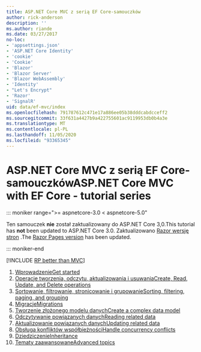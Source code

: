 ```yaml
---
title: ASP.NET Core MVC z serią EF Core-samouczków
author: rick-anderson
description: ''
ms.author: riande
ms.date: 03/27/2017
no-loc:
- 'appsettings.json'
- 'ASP.NET Core Identity'
- 'cookie'
- 'Cookie'
- 'Blazor'
- 'Blazor Server'
- 'Blazor WebAssembly'
- 'Identity'
- "Let's Encrypt"
- 'Razor'
- 'SignalR'
uid: data/ef-mvc/index
ms.openlocfilehash: 791787612c471e17a886ee05b38dddcabdcceff2
ms.sourcegitcommit: 33f631a4427b9a422755601ac9119953db0b4a3e
ms.translationtype: MT
ms.contentlocale: pl-PL
ms.lasthandoff: 11/05/2020
ms.locfileid: "93365345"
---
```

# <a name="aspnet-core-mvc-with-ef-core---tutorial-series"></a><span data-ttu-id="7d659-102">ASP.NET Core MVC z serią EF Core-samouczków</span><span class="sxs-lookup"><span data-stu-id="7d659-102">ASP.NET Core MVC with EF Core - tutorial series</span></span>

::: moniker range=">= aspnetcore-3.0 < aspnetcore-5.0"

<span data-ttu-id="7d659-103">Ten samouczek **nie** został zaktualizowany do ASP.NET Core 3,0.</span><span class="sxs-lookup"><span data-stu-id="7d659-103">This tutorial has **not** been updated to ASP.NET Core 3.0.</span></span> <span data-ttu-id="7d659-104">Zaktualizowano [ Razor wersję stron](xref:data/ef-rp/intro) .</span><span class="sxs-lookup"><span data-stu-id="7d659-104">The [Razor Pages version](xref:data/ef-rp/intro) has been updated.</span></span>

::: moniker-end

[!INCLUDE [RP better than MVC](../../includes/RP-EF/rp-over-mvc.md)]

1. [<span data-ttu-id="7d659-105">Wprowadzenie</span><span class="sxs-lookup"><span data-stu-id="7d659-105">Get started</span></span>](xref:data/ef-mvc/intro)
1. [<span data-ttu-id="7d659-106">Operacje tworzenia, odczytu, aktualizowania i usuwania</span><span class="sxs-lookup"><span data-stu-id="7d659-106">Create, Read, Update, and Delete operations</span></span>](xref:data/ef-mvc/crud)
1. [<span data-ttu-id="7d659-107">Sortowanie, filtrowanie, stronicowanie i grupowanie</span><span class="sxs-lookup"><span data-stu-id="7d659-107">Sorting, filtering, paging, and grouping</span></span>](xref:data/ef-mvc/sort-filter-page)
1. [<span data-ttu-id="7d659-108">Migracje</span><span class="sxs-lookup"><span data-stu-id="7d659-108">Migrations</span></span>](xref:data/ef-mvc/migrations)
1. [<span data-ttu-id="7d659-109">Tworzenie złożonego modelu danych</span><span class="sxs-lookup"><span data-stu-id="7d659-109">Create a complex data model</span></span>](xref:data/ef-mvc/complex-data-model)
1. [<span data-ttu-id="7d659-110">Odczytywanie powiązanych danych</span><span class="sxs-lookup"><span data-stu-id="7d659-110">Reading related data</span></span>](xref:data/ef-mvc/read-related-data)
1. [<span data-ttu-id="7d659-111">Aktualizowanie powiązanych danych</span><span class="sxs-lookup"><span data-stu-id="7d659-111">Updating related data</span></span>](xref:data/ef-mvc/update-related-data)
1. [<span data-ttu-id="7d659-112">Obsługa konfliktów współbieżności</span><span class="sxs-lookup"><span data-stu-id="7d659-112">Handle concurrency conflicts</span></span>](xref:data/ef-mvc/concurrency)
1. [<span data-ttu-id="7d659-113">Dziedziczenie</span><span class="sxs-lookup"><span data-stu-id="7d659-113">Inheritance</span></span>](xref:data/ef-mvc/inheritance)
1. [<span data-ttu-id="7d659-114">Tematy zaawansowane</span><span class="sxs-lookup"><span data-stu-id="7d659-114">Advanced topics</span></span>](xref:data/ef-mvc/advanced)
